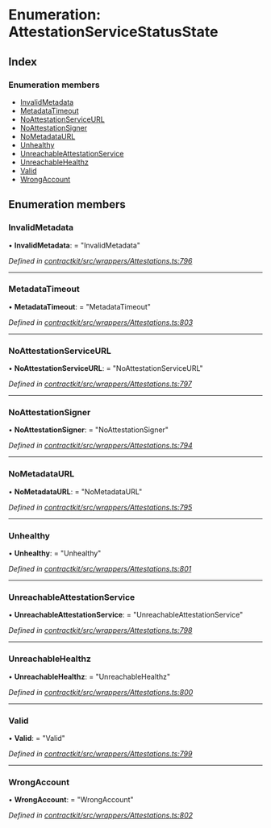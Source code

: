 # Enumeration: AttestationServiceStatusState

## Index

### Enumeration members

* [InvalidMetadata](_wrappers_attestations_.attestationservicestatusstate.md#invalidmetadata)
* [MetadataTimeout](_wrappers_attestations_.attestationservicestatusstate.md#metadatatimeout)
* [NoAttestationServiceURL](_wrappers_attestations_.attestationservicestatusstate.md#noattestationserviceurl)
* [NoAttestationSigner](_wrappers_attestations_.attestationservicestatusstate.md#noattestationsigner)
* [NoMetadataURL](_wrappers_attestations_.attestationservicestatusstate.md#nometadataurl)
* [Unhealthy](_wrappers_attestations_.attestationservicestatusstate.md#unhealthy)
* [UnreachableAttestationService](_wrappers_attestations_.attestationservicestatusstate.md#unreachableattestationservice)
* [UnreachableHealthz](_wrappers_attestations_.attestationservicestatusstate.md#unreachablehealthz)
* [Valid](_wrappers_attestations_.attestationservicestatusstate.md#valid)
* [WrongAccount](_wrappers_attestations_.attestationservicestatusstate.md#wrongaccount)

## Enumeration members

###  InvalidMetadata

• **InvalidMetadata**: = "InvalidMetadata"

*Defined in [contractkit/src/wrappers/Attestations.ts:796](https://github.com/celo-org/celo-monorepo/blob/master/packages/sdk/contractkit/src/wrappers/Attestations.ts#L796)*

___

###  MetadataTimeout

• **MetadataTimeout**: = "MetadataTimeout"

*Defined in [contractkit/src/wrappers/Attestations.ts:803](https://github.com/celo-org/celo-monorepo/blob/master/packages/sdk/contractkit/src/wrappers/Attestations.ts#L803)*

___

###  NoAttestationServiceURL

• **NoAttestationServiceURL**: = "NoAttestationServiceURL"

*Defined in [contractkit/src/wrappers/Attestations.ts:797](https://github.com/celo-org/celo-monorepo/blob/master/packages/sdk/contractkit/src/wrappers/Attestations.ts#L797)*

___

###  NoAttestationSigner

• **NoAttestationSigner**: = "NoAttestationSigner"

*Defined in [contractkit/src/wrappers/Attestations.ts:794](https://github.com/celo-org/celo-monorepo/blob/master/packages/sdk/contractkit/src/wrappers/Attestations.ts#L794)*

___

###  NoMetadataURL

• **NoMetadataURL**: = "NoMetadataURL"

*Defined in [contractkit/src/wrappers/Attestations.ts:795](https://github.com/celo-org/celo-monorepo/blob/master/packages/sdk/contractkit/src/wrappers/Attestations.ts#L795)*

___

###  Unhealthy

• **Unhealthy**: = "Unhealthy"

*Defined in [contractkit/src/wrappers/Attestations.ts:801](https://github.com/celo-org/celo-monorepo/blob/master/packages/sdk/contractkit/src/wrappers/Attestations.ts#L801)*

___

###  UnreachableAttestationService

• **UnreachableAttestationService**: = "UnreachableAttestationService"

*Defined in [contractkit/src/wrappers/Attestations.ts:798](https://github.com/celo-org/celo-monorepo/blob/master/packages/sdk/contractkit/src/wrappers/Attestations.ts#L798)*

___

###  UnreachableHealthz

• **UnreachableHealthz**: = "UnreachableHealthz"

*Defined in [contractkit/src/wrappers/Attestations.ts:800](https://github.com/celo-org/celo-monorepo/blob/master/packages/sdk/contractkit/src/wrappers/Attestations.ts#L800)*

___

###  Valid

• **Valid**: = "Valid"

*Defined in [contractkit/src/wrappers/Attestations.ts:799](https://github.com/celo-org/celo-monorepo/blob/master/packages/sdk/contractkit/src/wrappers/Attestations.ts#L799)*

___

###  WrongAccount

• **WrongAccount**: = "WrongAccount"

*Defined in [contractkit/src/wrappers/Attestations.ts:802](https://github.com/celo-org/celo-monorepo/blob/master/packages/sdk/contractkit/src/wrappers/Attestations.ts#L802)*
